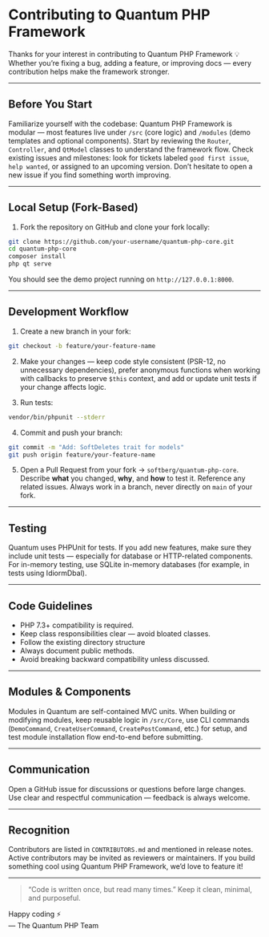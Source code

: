 # Contributing to Quantum PHP Framework

Thanks for your interest in contributing to Quantum PHP Framework 💡 Whether you’re fixing a bug, adding a feature, or improving docs — every contribution helps make the framework stronger.

---

## Before You Start

Familiarize yourself with the codebase: Quantum PHP Framework is modular — most features live under `/src` (core logic) and `/modules` (demo templates and optional components). Start by reviewing the `Router`, `Controller`, and `QtModel` classes to understand the framework flow. 
Check existing issues and milestones: look for tickets labeled `good first issue`, `help wanted`, or assigned to an upcoming version. 
Don’t hesitate to open a new issue if you find something worth improving.

---

## Local Setup (Fork-Based)

1. Fork the repository on GitHub and clone your fork locally:

```bash
git clone https://github.com/your-username/quantum-php-core.git
cd quantum-php-core
composer install
php qt serve
```

You should see the demo project running on `http://127.0.0.1:8000`.

---

## Development Workflow

1. Create a new branch in your fork:

```bash
git checkout -b feature/your-feature-name
```

2. Make your changes — keep code style consistent (PSR-12, no unnecessary dependencies), prefer anonymous functions when working with callbacks to preserve `$this` context, and add or update unit tests if your change affects logic.

3. Run tests:

```bash
vendor/bin/phpunit --stderr
```

4. Commit and push your branch:

```bash
git commit -m "Add: SoftDeletes trait for models"
git push origin feature/your-feature-name
```

5. Open a Pull Request from your fork → `softberg/quantum-php-core`. Describe **what** you changed, **why**, and **how** to test it. Reference any related issues. Always work in a branch, never directly on `main` of your fork.

---

## Testing

Quantum uses PHPUnit for tests. If you add new features, make sure they include unit tests — especially for database or HTTP-related components. For in-memory testing, use SQLite in-memory databases (for example, in tests using IdiormDbal).

---

## Code Guidelines

- PHP 7.3+ compatibility is required.  
- Keep class responsibilities clear — avoid bloated classes.  
- Follow the existing directory structure
- Always document public methods.  
- Avoid breaking backward compatibility unless discussed.

---

## Modules & Components

Modules in Quantum are self-contained MVC units. When building or modifying modules, keep reusable logic in `/src/Core`, use CLI commands (`DemoCommand`, `CreateUserCommand`, `CreatePostCommand`, etc.) for setup, and test module installation flow end-to-end before submitting.

---

## Communication

Open a GitHub issue for discussions or questions before large changes. Use clear and respectful communication — feedback is always welcome.

---

## Recognition

Contributors are listed in `CONTRIBUTORS.md` and mentioned in release notes. Active contributors may be invited as reviewers or maintainers. If you build something cool using Quantum PHP Framework, we’d love to feature it!

---

> “Code is written once, but read many times.” Keep it clean, minimal, and purposeful.

Happy coding ⚡  
— The Quantum PHP Team
